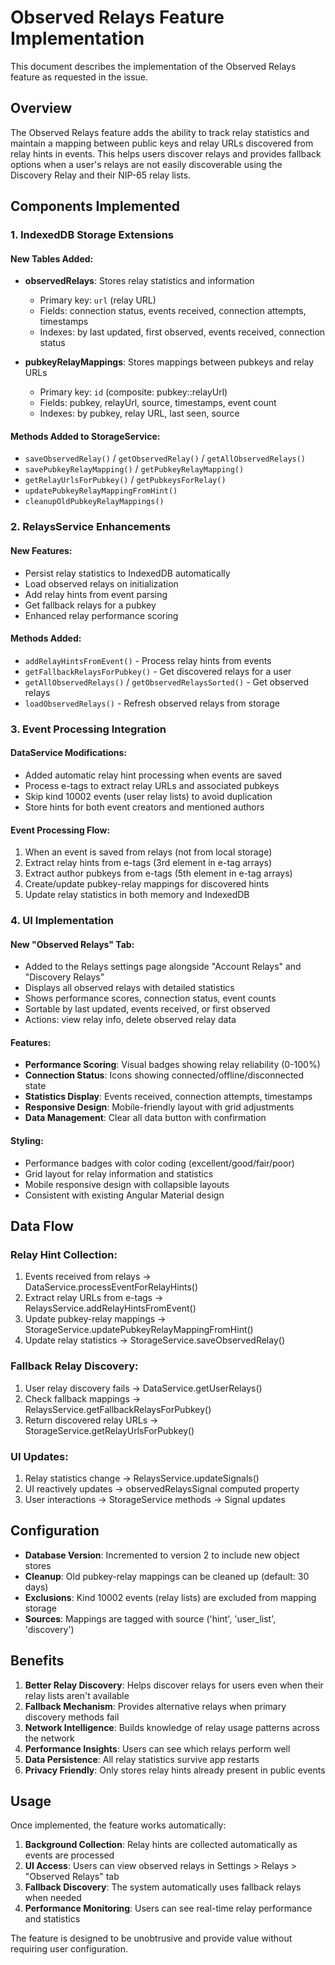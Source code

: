 # Observed Relays Feature Implementation

This document describes the implementation of the Observed Relays feature as requested in the issue.

## Overview

The Observed Relays feature adds the ability to track relay statistics and maintain a mapping between public keys and relay URLs discovered from relay hints in events. This helps users discover relays and provides fallback options when a user's relays are not easily discoverable using the Discovery Relay and their NIP-65 relay lists.

## Components Implemented

### 1. IndexedDB Storage Extensions

#### New Tables Added:

- **observedRelays**: Stores relay statistics and information
  - Primary key: `url` (relay URL)
  - Fields: connection status, events received, connection attempts, timestamps
  - Indexes: by last updated, first observed, events received, connection status

- **pubkeyRelayMappings**: Stores mappings between pubkeys and relay URLs
  - Primary key: `id` (composite: pubkey::relayUrl)  
  - Fields: pubkey, relayUrl, source, timestamps, event count
  - Indexes: by pubkey, relay URL, last seen, source

#### Methods Added to StorageService:
- `saveObservedRelay()` / `getObservedRelay()` / `getAllObservedRelays()`
- `savePubkeyRelayMapping()` / `getPubkeyRelayMapping()`
- `getRelayUrlsForPubkey()` / `getPubkeysForRelay()`
- `updatePubkeyRelayMappingFromHint()`
- `cleanupOldPubkeyRelayMappings()`

### 2. RelaysService Enhancements

#### New Features:
- Persist relay statistics to IndexedDB automatically
- Load observed relays on initialization
- Add relay hints from event parsing
- Get fallback relays for a pubkey
- Enhanced relay performance scoring

#### Methods Added:
- `addRelayHintsFromEvent()` - Process relay hints from events
- `getFallbackRelaysForPubkey()` - Get discovered relays for a user
- `getAllObservedRelays()` / `getObservedRelaysSorted()` - Get observed relays
- `loadObservedRelays()` - Refresh observed relays from storage

### 3. Event Processing Integration

#### DataService Modifications:
- Added automatic relay hint processing when events are saved
- Process e-tags to extract relay URLs and associated pubkeys
- Skip kind 10002 events (user relay lists) to avoid duplication
- Store hints for both event creators and mentioned authors

#### Event Processing Flow:
1. When an event is saved from relays (not from local storage)
2. Extract relay hints from e-tags (3rd element in e-tag arrays)
3. Extract author pubkeys from e-tags (5th element in e-tag arrays)
4. Create/update pubkey-relay mappings for discovered hints
5. Update relay statistics in both memory and IndexedDB

### 4. UI Implementation

#### New "Observed Relays" Tab:
- Added to the Relays settings page alongside "Account Relays" and "Discovery Relays"
- Displays all observed relays with detailed statistics
- Shows performance scores, connection status, event counts
- Sortable by last updated, events received, or first observed
- Actions: view relay info, delete observed relay data

#### Features:
- **Performance Scoring**: Visual badges showing relay reliability (0-100%)
- **Connection Status**: Icons showing connected/offline/disconnected state
- **Statistics Display**: Events received, connection attempts, timestamps
- **Responsive Design**: Mobile-friendly layout with grid adjustments
- **Data Management**: Clear all data button with confirmation

#### Styling:
- Performance badges with color coding (excellent/good/fair/poor)
- Grid layout for relay information and statistics
- Mobile responsive design with collapsible layouts
- Consistent with existing Angular Material design

## Data Flow

### Relay Hint Collection:
1. Events received from relays → DataService.processEventForRelayHints()
2. Extract relay URLs from e-tags → RelaysService.addRelayHintsFromEvent()  
3. Update pubkey-relay mappings → StorageService.updatePubkeyRelayMappingFromHint()
4. Update relay statistics → StorageService.saveObservedRelay()

### Fallback Relay Discovery:
1. User relay discovery fails → DataService.getUserRelays()
2. Check fallback mappings → RelaysService.getFallbackRelaysForPubkey()
3. Return discovered relay URLs → StorageService.getRelayUrlsForPubkey()

### UI Updates:
1. Relay statistics change → RelaysService.updateSignals()
2. UI reactively updates → observedRelaysSignal computed property
3. User interactions → StorageService methods → Signal updates

## Configuration

- **Database Version**: Incremented to version 2 to include new object stores
- **Cleanup**: Old pubkey-relay mappings can be cleaned up (default: 30 days)
- **Exclusions**: Kind 10002 events (relay lists) are excluded from mapping storage
- **Sources**: Mappings are tagged with source ('hint', 'user_list', 'discovery')

## Benefits

1. **Better Relay Discovery**: Helps discover relays for users even when their relay lists aren't available
2. **Fallback Mechanism**: Provides alternative relays when primary discovery methods fail
3. **Network Intelligence**: Builds knowledge of relay usage patterns across the network
4. **Performance Insights**: Users can see which relays perform well
5. **Data Persistence**: All relay statistics survive app restarts
6. **Privacy Friendly**: Only stores relay hints already present in public events

## Usage

Once implemented, the feature works automatically:

1. **Background Collection**: Relay hints are collected automatically as events are processed
2. **UI Access**: Users can view observed relays in Settings > Relays > "Observed Relays" tab
3. **Fallback Discovery**: The system automatically uses fallback relays when needed
4. **Performance Monitoring**: Users can see real-time relay performance and statistics

The feature is designed to be unobtrusive and provide value without requiring user configuration.
